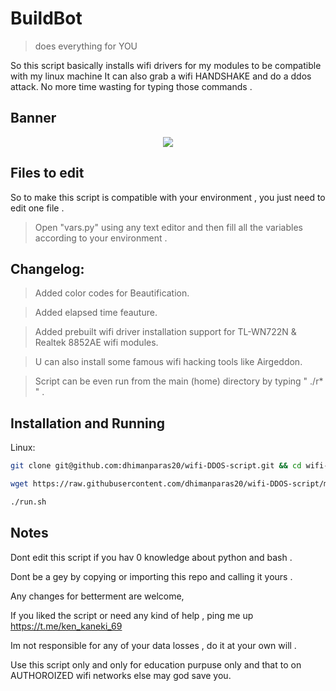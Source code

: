 # BuildBot
> does everything for YOU

So this script basically installs wifi drivers for my modules to be compatible with my linux machine
It can also grab a wifi HANDSHAKE and do a ddos attack.
No more time wasting for typing those commands .

## Banner
<p align="center">
<img src="https://github.com/dhimanparas20/buildbot/blob/main/mst.jpg" />

## Files to edit 
So to make this script is compatible with your environment , you just need to edit one file .  
> Open "vars.py" using any text editor and then fill all the variables according to your environment .

## Changelog:

> Added color codes for Beautification. 
 
> Added elapsed time feauture.

> Added prebuilt wifi driver installation support for TL-WN722N & Realtek 8852AE wifi modules.

> U can also install some famous wifi hacking tools like Airgeddon. 

> Script can be even run from the main (home) directory by typing " ./r* " .

## Installation and Running 

Linux:

```sh
git clone git@github.com:dhimanparas20/wifi-DDOS-script.git && cd wifi-DDOS* && chmod +x * && cd..
```

```sh
wget https://raw.githubusercontent.com/dhimanparas20/wifi-DDOS-script/main/run.sh 
```
  
```sh
./run.sh
```

## Notes
Dont edit this script if you hav 0 knowledge about python and bash .

Dont be a gey by copying or importing this repo and calling it yours .
  
Any changes for betterment are welcome,  

If you liked the script or need any kind of help , ping me up  https://t.me/ken_kaneki_69

Im not responsible for any of your data losses , do it at your own will .

Use this script only and only for education purpuse only and that to on AUTHOROIZED wifi networks else may god save you.
